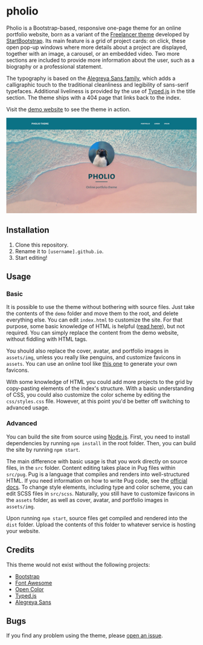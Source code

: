 # pholio

Pholio is a Bootstrap-based, responsive one-page theme for an online portfolio website, born as a variant of the [Freelancer theme](https://startbootstrap.com/theme/freelancer) developed by [StartBootstrap](https://startbootstrap.com/). Its main feature is a grid of project cards: on click, these open pop-up windows where more details about a project are displayed, together with an image, a carousel, or an embedded video. Two more sections are included to provide more information about the user, such as a biography or a professional statement.

The typography is based on the [Alegreya Sans family](https://www.huertatipografica.com/en/fonts/alegreya-sans-ht), which adds a calligraphic touch to the traditional cleanliness and legibility of sans-serif typefaces. Additional liveliness is provided by the use of [Typed.js](https://mattboldt.com/demos/typed-js/) in the title section. The theme ships with a 404 page that links back to the index.

Visit the [demo website](https://pholio.netlify.app) to see the theme in action.

![](https://github.com/piazzai/pholio/blob/master/screenshot.jpg)

## Installation

1.  Clone this repository.
2.  Rename it to `[username].github.io`.
3.  Start editing!

## Usage

### Basic

It is possible to use the theme without bothering with source files. Just take the contents of the `demo` folder and move them to the root, and delete everything else. You can edit `index.html` to customize the site. For that purpose, some basic knowledge of HTML is helpful ([read here](https://developer.mozilla.org/en-US/docs/Learn/HTML)), but not required. You can simply replace the content from the demo website, without fiddling with HTML tags.

You should also replace the cover, avatar, and portfolio images in `assets/img`, unless you really like penguins, and customize favicons in `assets`. You can use an online tool like [this one](https://favicon.io/) to generate your own favicons.

With some knowledge of HTML you could add more projects to the grid by copy-pasting elements of the index's structure. With a basic understanding of CSS, you could also customize the color scheme by editing the `css/styles.css` file. However, at this point you'd be better off switching to advanced usage.

### Advanced

You can build the site from source using [Node.js](https://nodejs.org/en/). First, you need to install dependencies by running `npm install` in the root folder. Then, you can build the site by running `npm start`.

The main difference with basic usage is that you work directly on source files, in the `src` folder. Content editing takes place in Pug files within `src/pug`. Pug is a language that compiles and renders into well-structured HTML. If you need information on how to write Pug code, see the [official docs](https://pugjs.org/). To change style elements, including type and color scheme, you can edit SCSS files in `src/scss`. Naturally, you still have to customize favicons in the `assets` folder, as well as cover, avatar, and portfolio images in `assets/img`.

Upon running `npm start`, source files get compiled and rendered into the `dist` folder. Upload the contents of this folder to whatever service is hosting your website.

## Credits

This theme would not exist without the following projects:

- [Bootstrap](https://getbootstrap.com/)
- [Font Awesome](https://fontawesome.com/)
- [Open Color](https://yeun.github.io/open-color/)
- [Typed.js](https://mattboldt.com/demos/typed-js/)
- [Alegreya Sans](https://www.huertatipografica.com/en/fonts/alegreya-sans-ht)

## Bugs

If you find any problem using the theme, please [open an issue](https://github.com/piazzai/pholio/issues).
